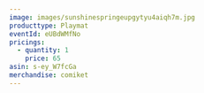 ```yaml
---
image: images/sunshinespringeupgytyu4aiqh7m.jpg
producttype: Playmat
eventId: eUBdWMfNo
pricings:
  - quantity: 1
    price: 65
asin: s-ey_W7fcGa
merchandise: comiket
---
```

